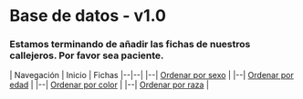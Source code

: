 # Base de datos - v1.0

### Estamos terminando de añadir las fichas de nuestros callejeros. Por favor sea paciente.

| Navegación
| Inicio | Fichas
|--|--|
|--| [Ordenar por sexo](http://beta.callejerosdelepe.org/database/order/sex) |
|--| [Ordenar por edad](http://beta.callejerosdelepe.org/database/order/age) |
|--| [Ordenar por color](http://beta.callejerosdelepe.org/database/order/color) |
|--| [Ordenar por raza](http://beta.callejerosdelepe.org/database/order/raza) |
